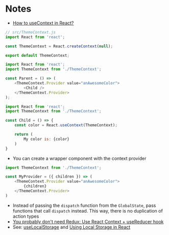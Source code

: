 # Notes

* [How to useContext in React?](https://www.robinwieruch.de/react-usecontext-hook)

```javascript
// src/ThemeContext.js
import React from 'react';

const ThemeContext = React.createContext(null);

export default ThemeContext;
```

```javascript
import React from 'react';
import ThemeContext from './ThemeContext';

const Parent = () => (
    <ThemeContext.Provider value="anAwesomeColor">
        <Child />
    </ThemeContext.Provider>
);
```

```javascript
import React from 'react';
import ThemeContext from './ThemeContext';

const Child = () => {
    const color = React.useContext(ThemeContext);

    return (
        My color is: {color}
    )
}
```

* You can create a wrapper component with the context provider

```javascript
import ThemeContext from './ThemeContext';

const MyProvider = ({ children }) => (
    <ThemeContext.Provider value="anAwesomeColor">
        {children}
    </ThemeContext.Provider>
)
```

* Instead of passing the `dispatch` function from the `GlobalState`, pass functions that call `dispatch` instead. This way, there is no duplication of action types
* [You probably don't need Redux: Use React Context + useReducer hook](https://dev.to/nikhilkumaran/you-probably-don-t-need-redux-use-react-context-usereducer-hook-55ej)
* See: [useLocalStorage](https://usehooks.com/useLocalStorage/) and [Using Local Storage in React](https://typeofnan.dev/using-local-storage-in-react-with-your-own-custom-uselocalstorage-hook/)